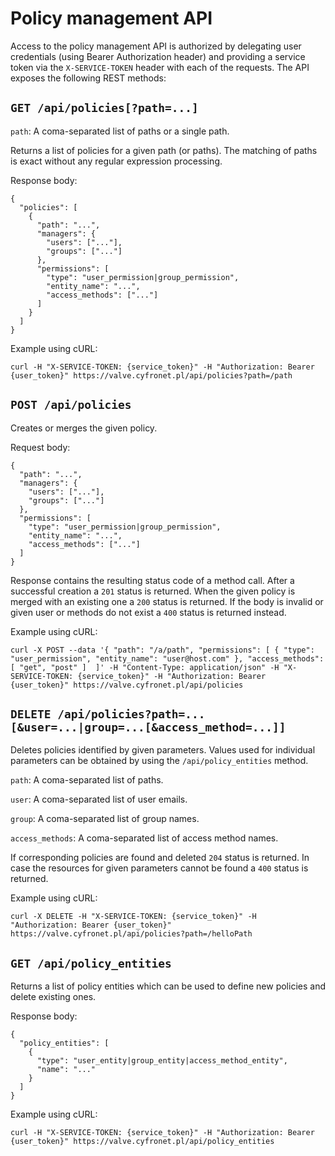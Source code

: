 # Policy management API

Access to the policy management API is authorized by delegating user
credentials (using Bearer Authorization header) and providing a service token
via the `X-SERVICE-TOKEN` header with each of the requests. The API exposes the
following REST methods:

## `GET /api/policies[?path=...]`

`path`: A coma-separated list of paths or a single path.

Returns a list of policies for a given path (or paths). The matching of paths is exact without
any regular expression processing.

Response body:

```
{
  "policies": [
    {
      "path": "...",
      "managers": {
        "users": ["..."],
        "groups": ["..."]
      },
      "permissions": [
        "type": "user_permission|group_permission",
        "entity_name": "...",
        "access_methods": ["..."]
      ]
    }
  ]
}
```

Example using cURL:

```
curl -H "X-SERVICE-TOKEN: {service_token}" -H "Authorization: Bearer {user_token}" https://valve.cyfronet.pl/api/policies?path=/path
```

## `POST /api/policies`

Creates or merges the given policy.

Request body:

```
{
  "path": "...",
  "managers": {
    "users": ["..."],
    "groups": ["..."]
  },
  "permissions": [
    "type": "user_permission|group_permission",
    "entity_name": "...",
    "access_methods": ["..."]
  ]
}
```

Response contains the resulting status code of a method call. After a successful creation
a `201` status is returned. When the given policy is merged with an existing one a `200` status is
returned. If the body is invalid or given user or methods do not exist a `400`
status is returned instead.

Example using cURL:

```
curl -X POST --data '{ "path": "/a/path", "permissions": [ { "type": "user_permission", "entity_name": "user@host.com" }, "access_methods": [ "get", "post" ]  ]' -H "Content-Type: application/json" -H "X-SERVICE-TOKEN: {service_token}" -H "Authorization: Bearer {user_token}" https://valve.cyfronet.pl/api/policies
```

## `DELETE /api/policies?path=...[&user=...|group=...[&access_method=...]]`

Deletes policies identified by given parameters. Values used for individual parameters can be
obtained by using the `/api/policy_entities` method.

`path`: A coma-separated list of paths.

`user`: A coma-separated list of user emails.

`group`: A coma-separated list of group names.

`access_methods`: A coma-separated list of access method names.

If corresponding policies are found and deleted `204` status is
returned. In case the resources for given parameters cannot be found a `400` status is returned.

Example using cURL:

```
curl -X DELETE -H "X-SERVICE-TOKEN: {service_token}" -H "Authorization: Bearer {user_token}" https://valve.cyfronet.pl/api/policies?path=/helloPath
```

## `GET /api/policy_entities`

Returns a list of policy entities which can be used to define new policies and delete existing ones.

Response body:

```
{
  "policy_entities": [
    {
      "type": "user_entity|group_entity|access_method_entity",
      "name": "..."
    }
  ]
}
```

Example using cURL:

```
curl -H "X-SERVICE-TOKEN: {service_token}" -H "Authorization: Bearer {user_token}" https://valve.cyfronet.pl/api/policy_entities
```
